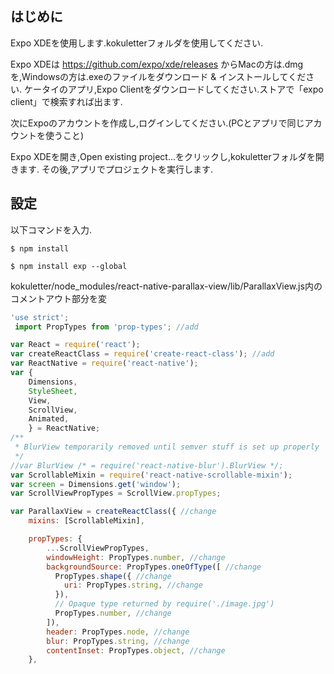 ## はじめに

Expo XDEを使用します.kokuletterフォルダを使用してください.

Expo XDEは https://github.com/expo/xde/releases からMacの方は.dmgを,Windowsの方は.exeのファイルをダウンロード & インストールしてください.
ケータイのアプリ,Expo Clientをダウンロードしてください.ストアで「expo client」で検索すれば出ます.

次にExpoのアカウントを作成し,ログインしてください.(PCとアプリで同じアカウントを使うこと)

Expo XDEを開き,Open existing project...をクリックし,kokuletterフォルダを開きます.
その後,アプリでプロジェクトを実行します.

## 設定

以下コマンドを入力.

    $ npm install
    
    $ npm install exp --global

kokuletter/node_modules/react-native-parallax-view/lib/ParallaxView.js内のコメントアウト部分を変

```Javascript
'use strict';
 import PropTypes from 'prop-types'; //add

var React = require('react');
var createReactClass = require('create-react-class'); //add
var ReactNative = require('react-native');
var {
    Dimensions,
    StyleSheet,
    View,
    ScrollView,
    Animated,
    } = ReactNative;
/**
 * BlurView temporarily removed until semver stuff is set up properly
 */
//var BlurView /* = require('react-native-blur').BlurView */;
var ScrollableMixin = require('react-native-scrollable-mixin');
var screen = Dimensions.get('window');
var ScrollViewPropTypes = ScrollView.propTypes;

var ParallaxView = createReactClass({ //change
    mixins: [ScrollableMixin],

    propTypes: {
        ...ScrollViewPropTypes,
        windowHeight: PropTypes.number, //change
        backgroundSource: PropTypes.oneOfType([ //change
          PropTypes.shape({ //change
            uri: PropTypes.string, //change
          }),
          // Opaque type returned by require('./image.jpg')
          PropTypes.number, //change
        ]),
        header: PropTypes.node, //change
        blur: PropTypes.string, //change
        contentInset: PropTypes.object, //change
    },
```
